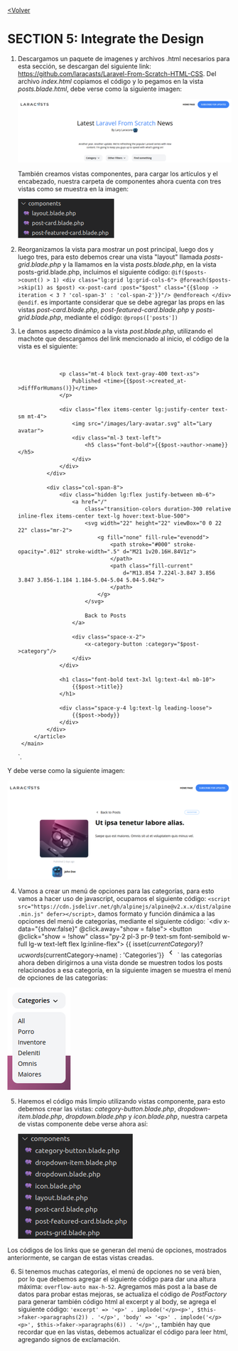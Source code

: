 [<Volver](../Readme.md)

# SECTION 5: Integrate the Design

1. Descargamos un paquete de imagenes y archivos .html necesarios para esta sección, se descargan del siguiente link: https://github.com/laracasts/Laravel-From-Scratch-HTML-CSS.
    Del archivo *index.html* copiamos el código y lo pegamos en la vista *posts.blade.html*, debe verse como la siguiente imagen:

    ![index](../images/index.png)
    
    También creamos vistas componentes, para cargar los artículos y el encabezado, nuestra carpeta de componentes ahora cuenta con tres vistas como se muestra en la imagen:

    ![components](../images/components.png)

2. Reorganizamos la vista para mostrar un post principal, luego dos y luego tres, para esto debemos crear una vista "layout" llamada *posts-grid.blade.php* y la llamamos en la vista *posts.blade.php*, en la vista posts-grid.blade.php, incluimos el siguiente código:
    `@if($posts->count() > 1)
        <div class="lg:grid lg:grid-cols-6">
            @foreach($posts->skip(1) as $post)
                <x-post-card :post="$post" class="{{$loop -> iteration < 3 ? 'col-span-3' : 'col-span-2'}}"/>
            @endforeach
        </div>
    @endif`.
es importante considerar que se debe agregar las props en las vistas *post-card.blade.php*, *post-featured-card.blade.php* y *posts-grid.blade.php*, mediante el código: `@props(['posts'])`
3. Le damos aspecto dinámico a la vista *post.blade.php*, utilizando el machote que descargamos del link mencionado al inicio, el código de la vista es el siguiente:
`    <section class="px-6 py-8">
        <main class="max-w-6xl mx-auto mt-10 lg:mt-20 space-y-6">
            <article class="max-w-4xl mx-auto lg:grid lg:grid-cols-12 gap-x-10">
                <div class="col-span-4 lg:text-center lg:pt-14 mb-10">
                    <img src="/images/illustration-1.png" alt="" class="rounded-xl">

                    <p class="mt-4 block text-gray-400 text-xs">
                        Published <time>{{$post->created_at->diffForHumans()}}</time>
                    </p>

                    <div class="flex items-center lg:justify-center text-sm mt-4">
                        <img src="/images/lary-avatar.svg" alt="Lary avatar">
                        <div class="ml-3 text-left">
                            <h5 class="font-bold">{{$post->author->name}}</h5>
                        </div>
                    </div>
                </div>

                <div class="col-span-8">
                    <div class="hidden lg:flex justify-between mb-6">
                        <a href="/"
                            class="transition-colors duration-300 relative inline-flex items-center text-lg hover:text-blue-500">
                            <svg width="22" height="22" viewBox="0 0 22 22" class="mr-2">
                                <g fill="none" fill-rule="evenodd">
                                    <path stroke="#000" stroke-opacity=".012" stroke-width=".5" d="M21 1v20.16H.84V1z">
                                    </path>
                                    <path class="fill-current"
                                        d="M13.854 7.224l-3.847 3.856 3.847 3.856-1.184 1.184-5.04-5.04 5.04-5.04z">
                                    </path>
                                </g>
                            </svg>

                            Back to Posts
                        </a>

                        <div class="space-x-2">
                            <x-category-button :category="$post->category"/>
                        </div>
                    </div>

                    <h1 class="font-bold text-3xl lg:text-4xl mb-10">
                        {{$post->title}}
                    </h1>

                    <div class="space-y-4 lg:text-lg leading-loose">
                        {{$post->body}}
                    </div>
                </div>
            </article>
        </main>
    </section>`.
Y debe verse como la siguiente imagen:

![postview](../images/postview.png)

4. Vamos a crear un menú de opciones para las categorías, para esto vamos a hacer uso de javascript, ocupamos el siguiente código: `<script src="https://cdn.jsdelivr.net/gh/alpinejs/alpine@v2.x.x/dist/alpine.min.js" defer></script>`, damos formato y función dinámica a las opciones del menú de categorías, mediante el siguiente código: 
    `<div x-data="{show:false}" @click.away="show = false">
            <button @click="show = !show" class="py-2 pl-3 pr-9 text-sm font-semibold w-full lg-w text-left flex lg:inline-flex">
                {{ isset($currentCategory) ? ucwords($currentCategory->name) : 'Categories'}}
                <svg class="transform -rotate-90 absolute pointer-events-none" style="right: 12px;" width="22"
                    height="22" viewBox="0 0 22 22">
                    <g fill="none" fill-rule="evenodd">
                    <path stroke="#000" stroke-opacity=".012" stroke-width=".5" d="M21 1v20.16H.84V1z"></path>
                    <path fill="#222" d="M13.854 7.224l-3.847 3.856 3.847 3.856-1.184 1.184-5.04-5.04 5.04-5.04z"></path>
                    </g>
                </svg>
            </button>
            <div x-show="show" class="py-2 absolute bg-gray-100 w-full mt-2 z-50 rounded-xl" style="display : none">
                <a href="/" class="block text-left px-3 text-sm leading-6 hover:bg-blue-500 focus:bg-blue-500 hover:text-white focus:text-white">All</a>
                    @foreach($categories as $category)    
                        <a href="/categories/{{$category->slug}}" class="block text-left px-3 text-sm leading-6 hover:bg-blue-500 focus:bg-blue-500 hover:text-white focus:text-white {{isset($currentCategory) && $currentCategory->is($category) ? 'bg-blue-500 text-white' : ''}}">{{ucwords($category->name)}}</a>
                    @endforeach
            </div>
    </div>` las categorías ahora deben dirigirnos a una vista donde se muestren todos los posts relacionados a esa categoría, en la siguiente imagen se muestra el menú de opciones de las categorías:

![categories](../images/categories.png)

5. Haremos el código más limpio utilizando vistas componente, para esto debemos crear las vistas: *category-button.blade.php*, *dropdown-item.blade.php*, *dropdown.blade.php* y *icon.blade.php*, nuestra carpeta de vistas componente debe verse ahora así:
   
   ![components2](../images/components2.png)

Los códigos de los links que se generan del menú de opciones, mostrados anteriormente, se cargan de estas vistas creadas.

6. Si tenemos muchas categorías, el menú de opciones no se verá bien, por lo que debemos agregar el siguiente código para dar una altura máxima: `overflow-auto max-h-52`.
   Agregamos más post a la base de datos para probar estas mejoras, se actualiza el código de *PostFactory* para generar también código html al excerpt y al body, se agrega el siguiente código: `'excerpt' => '<p>' . implode('</p><p>', $this->faker->paragraphs(2)) . '</p>', 'body' => '<p>' . implode('</p><p>', $this->faker->paragraphs(6)) . '</p>',`, también hay que recordar que en las vistas, debemos actualizar el código para leer html, agregando signos de exclamación.
